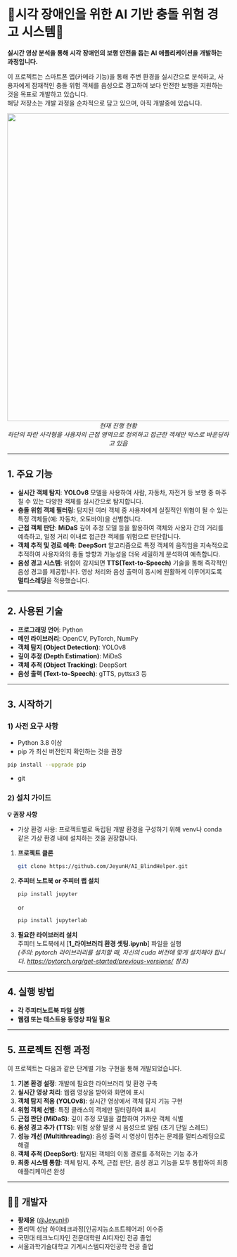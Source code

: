 # 👀시각 장애인을 위한 AI 기반 충돌 위험 경고 시스템👀

**실시간 영상 분석을 통해 시각 장애인의 보행 안전을 돕는 AI 애플리케이션을 개발하는 과정입니다.**

이 프로젝트는 스마트폰 앱(카메라 기능)을 통해 주변 환경을 실시간으로 분석하고, 사용자에게 잠재적인 충돌 위험 객체를 음성으로 경고하여 보다 안전한 보행을 지원하는 것을 목표로 개발하고 있습니다.<br>
해당 저장소는 개발 과정을 순차적으로 담고 있으며, 아직 개발중에 있습니다.

<p align="center"><img src="./statics/yolo+DeepSortW640,S200.gif" width="700"><br><em>현재 진행 현황<br>하단의 파란 사각형을 사용자의 근접 영역으로 정의하고 접근한 객체만 박스로 바운딩하고 있음</em></p>

---

## 1. 주요 기능

- **실시간 객체 탐지**: **YOLOv8** 모델을 사용하여 사람, 자동차, 자전거 등 보행 중 마주칠 수 있는 다양한 객체를 실시간으로 탐지합니다.
- **충돌 위험 객체 필터링**: 탐지된 여러 객체 중 사용자에게 실질적인 위협이 될 수 있는 특정 객체들(예: 자동차, 오토바이)을 선별합니다.
- **근접 객체 판단**: **MiDaS** 깊이 추정 모델 등을 활용하여 객체와 사용자 간의 거리를 예측하고, 일정 거리 이내로 접근한 객체를 위험으로 판단합니다.
- **객체 추적 및 경로 예측**: **DeepSort** 알고리즘으로 특정 객체의 움직임을 지속적으로 추적하여 사용자와의 충돌 방향과 가능성을 더욱 세밀하게 분석하여 예측합니다.
- **음성 경고 시스템**: 위험이 감지되면 **TTS(Text-to-Speech)** 기술을 통해 즉각적인 음성 경고를 제공합니다. 영상 처리와 음성 출력이 동시에 원활하게 이루어지도록 **멀티스레딩**을 적용했습니다.

---

## 2. 사용된 기술

- **프로그래밍 언어**: Python
- **메인 라이브러리**: OpenCV, PyTorch, NumPy
- **객체 탐지 (Object Detection)**: YOLOv8
- **깊이 추정 (Depth Estimation)**: MiDaS
- **객체 추적 (Object Tracking)**: DeepSort
- **음성 출력 (Text-to-Speech)**: gTTS, pyttsx3 등

---

## 3. 시작하기

### 1) 사전 요구 사항

- Python 3.8 이상
- pip 가 최신 버전인지 확인하는 것을 권장
```bash
pip install --upgrade pip
```
- git

### 2) 설치 가이드

**💡 권장 사항**
- 가상 환경 사용: 프로젝트별로 독립된 개발 환경을 구성하기 위해 venv나 conda 같은 가상 환경 내에 설치하는 것을 권장합니다.

1.  **프로젝트 클론**
    ```bash
    git clone https://github.com/JeyunH/AI_BlindHelper.git
    ```
    
2.  **주피터 노트북 or 주피터 랩 설치**
    ```bash
    pip install jupyter
    ```
    or
    ```bash
    pip install jupyterlab
    ```
    
3.  **필요한 라이브러리 설치**<br>
    주피터 노트북에서 [**1_라이브러리 환경 셋팅.ipynb**] 파일을 실행 <br>
    *(주의: pytorch 라이브러리를 설치할 때, 자신의 cuda 버전에 맞게 설치해야 합니다. https://pytorch.org/get-started/previous-versions/ 참조)*

---

## 4. 실행 방법

- **각 주피터노트북 파일 실행**
- **웹캠 또는 테스트용 동영상 파일 필요**
---

## 5. 프로젝트 진행 과정

이 프로젝트는 다음과 같은 단계별 기능 구현을 통해 개발되었습니다.

1.  **기본 환경 설정**: 개발에 필요한 라이브러리 및 환경 구축
2.  **실시간 영상 처리**: 웹캠 영상을 받아와 화면에 표시
3.  **객체 탐지 적용 (YOLOv8)**: 실시간 영상에서 객체 탐지 기능 구현
4.  **위험 객체 선별**: 특정 클래스의 객체만 필터링하여 표시
5.  **근접 판단 (MiDaS)**: 깊이 추정 모델을 결합하여 가까운 객체 식별
6.  **음성 경고 추가 (TTS)**: 위험 상황 발생 시 음성으로 알림 (초기 단일 스레드)
7.  **성능 개선 (Multithreading)**: 음성 출력 시 영상이 멈추는 문제를 멀티스레딩으로 해결
8.  **객체 추적 (DeepSort)**: 탐지된 객체의 이동 경로를 추적하는 기능 추가
9.  **최종 시스템 통합**: 객체 탐지, 추적, 근접 판단, 음성 경고 기능을 모두 통합하여 최종 애플리케이션 완성

---

## 🧑‍💻 개발자
*   **황제윤** ([@JeyunH](https://github.com/JeyunH))
*   폴리텍 성남 하이테크과정[인공지능소프트웨어과] 이수중
*   국민대 테크노디자인 전문대학원 AI디자인 전공 졸업
*   서울과학기술대학교 기계시스템디자인공학 전공 졸업
